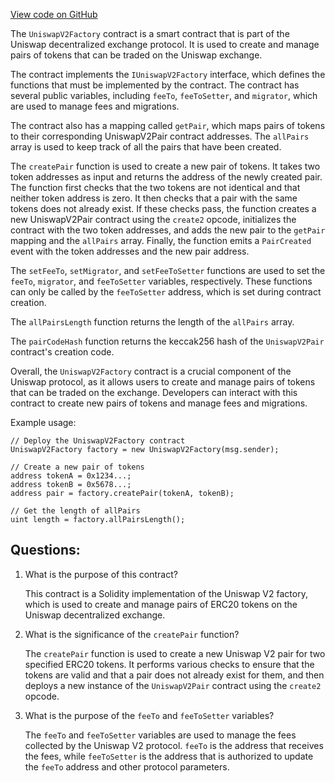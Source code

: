 [View code on GitHub](zoo-labs/zoo/blob/master/contracts/src/uniswapv2/UniswapV2Factory.sol)

The `UniswapV2Factory` contract is a smart contract that is part of the Uniswap decentralized exchange protocol. It is used to create and manage pairs of tokens that can be traded on the Uniswap exchange. 

The contract implements the `IUniswapV2Factory` interface, which defines the functions that must be implemented by the contract. The contract has several public variables, including `feeTo`, `feeToSetter`, and `migrator`, which are used to manage fees and migrations. 

The contract also has a mapping called `getPair`, which maps pairs of tokens to their corresponding UniswapV2Pair contract addresses. The `allPairs` array is used to keep track of all the pairs that have been created. 

The `createPair` function is used to create a new pair of tokens. It takes two token addresses as input and returns the address of the newly created pair. The function first checks that the two tokens are not identical and that neither token address is zero. It then checks that a pair with the same tokens does not already exist. If these checks pass, the function creates a new UniswapV2Pair contract using the `create2` opcode, initializes the contract with the two token addresses, and adds the new pair to the `getPair` mapping and the `allPairs` array. Finally, the function emits a `PairCreated` event with the token addresses and the new pair address. 

The `setFeeTo`, `setMigrator`, and `setFeeToSetter` functions are used to set the `feeTo`, `migrator`, and `feeToSetter` variables, respectively. These functions can only be called by the `feeToSetter` address, which is set during contract creation. 

The `allPairsLength` function returns the length of the `allPairs` array. 

The `pairCodeHash` function returns the keccak256 hash of the `UniswapV2Pair` contract's creation code. 

Overall, the `UniswapV2Factory` contract is a crucial component of the Uniswap protocol, as it allows users to create and manage pairs of tokens that can be traded on the exchange. Developers can interact with this contract to create new pairs of tokens and manage fees and migrations. 

Example usage:
```
// Deploy the UniswapV2Factory contract
UniswapV2Factory factory = new UniswapV2Factory(msg.sender);

// Create a new pair of tokens
address tokenA = 0x1234...;
address tokenB = 0x5678...;
address pair = factory.createPair(tokenA, tokenB);

// Get the length of allPairs
uint length = factory.allPairsLength();
```
## Questions: 
 1. What is the purpose of this contract?
    
    This contract is a Solidity implementation of the Uniswap V2 factory, which is used to create and manage pairs of ERC20 tokens on the Uniswap decentralized exchange.

2. What is the significance of the `createPair` function?
    
    The `createPair` function is used to create a new Uniswap V2 pair for two specified ERC20 tokens. It performs various checks to ensure that the tokens are valid and that a pair does not already exist for them, and then deploys a new instance of the `UniswapV2Pair` contract using the `create2` opcode.

3. What is the purpose of the `feeTo` and `feeToSetter` variables?
    
    The `feeTo` and `feeToSetter` variables are used to manage the fees collected by the Uniswap V2 protocol. `feeTo` is the address that receives the fees, while `feeToSetter` is the address that is authorized to update the `feeTo` address and other protocol parameters.